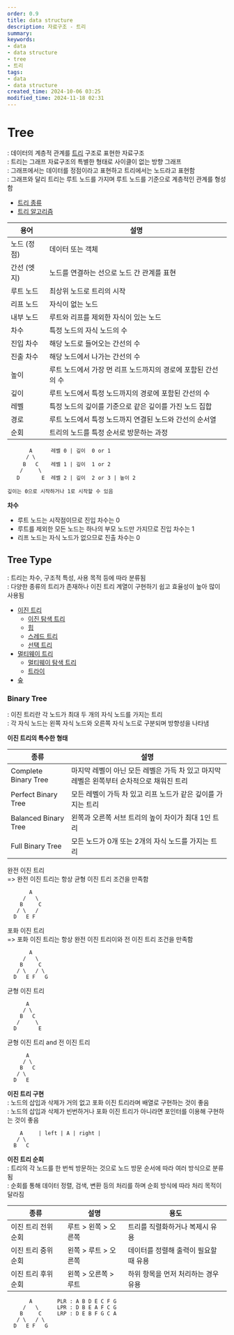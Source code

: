 ```yaml
---
order: 0.9
title: data structure
description: 자료구조 - 트리
summary:
keywords:
- data
- data structure
- tree
- 트리
tags:
- data
- data structure
created_time: 2024-10-06 03:25
modified_time: 2024-11-18 02:31
---
```


# Tree
: 데이터의 계층적 관계를 [트리](../../mathematics/discrete-mathematics/tree.md) 구조로 표현한 자료구조  
: 트리는 그래프 자료구조의 특별한 형태로 사이클이 없는 방향 그래프  
: 그래프에서는 데이터를 정점이라고 표현하고 트리에서는 노드라고 표현함  
: 그래프와 달리 트리는 루트 노드를 가지며 루트 노드를 기준으로 계층적인 관계를 형성함  

- [트리 종류](#tree-type)
- [트리 알고리즘](../../program/algorithm/tree-algorithm.md)


용어 | 설명
---|---
노드 (정점) | 데이터 또는 객체
간선 (엣지) | 노드를 연결하는 선으로 노드 간 관계를 표현
루트 노드 | 최상위 노드로 트리의 시작
리프 노드 | 자식이 없는 노드
내부 노드 | 루트와 리프를 제외한 자식이 있는 노드
차수 | 특정 노드의 자식 노드의 수
진입 차수 | 해당 노드로 들어오는 간선의 수
진출 차수 | 해당 노드에서 나가는 간선의 수
높이 | 루트 노드에서 가장 먼 리프 노드까지의 경로에 포함된 간선의 수
깊이 | 루트 노드에서 특정 노드까지의 경로에 포함된 간선의 수
레벨 | 특정 노드의 깊이를 기준으로 같은 깊이를 가진 노드 집합
경로 | 루트 노드에서 특정 노드까지 연결된 노드와 간선의 순서열
순회 | 트리의 노드를 특정 순서로 방문하는 과정

```
       A      레벨 0 | 깊이  0 or 1 
      / \
     B   C    레벨 1 | 깊이  1 or 2 
    /     \
   D       E  레벨 2 | 깊이  2 or 3 | 높이 2

깊이는 0으로 시작하거나 1로 시작할 수 있음
```

**차수**
- 루트 노드는 시작점이므로 진입 차수는 0
- 루트를 제외한 모든 노드는 하나의 부모 노드만 가지므로 진입 차수는 1
- 리프 노드는 자식 노드가 없으므로 진출 차수는 0



## Tree Type
: 트리는 차수, 구조적 특성, 사용 목적 등에 따라 분류됨  
: 다양한 종류의 트리가 존재하나 이진 트리 계열이 구현하기 쉽고 효율성이 높아 많이 사용됨  

- [이진 트리](#binary-tree)
  - [이진 탐색 트리](#binary-search-tree)
  - [힙](#heap)
  - [스레드 트리](#threaded-tree)
  - [선택 트리](#selection-tree)
- [멀티웨이 트리](#multiway-tree)
  - [멀티웨이 탐색 트리](#multiway-search-tree)
  - [트라이](#tree)
- [숲](#forest)



### Binary Tree
: 이진 트리란	각 노드가 최대 두 개의 자식 노드를 가지는 트리  
: 각 자식 노드는 왼쪽 자식 노드와 오른쪽 자식 노드로 구분되며 방향성을 나타냄  

**이진 트리의 특수한 형태**

종류 | 설명
---|---
Complete Binary Tree | 마지막 레벨이 아닌 모든 레벨은 가득 차 있고 마지막 레벨은 왼쪽부터 순차적으로 채워진 트리
Perfect Binary Tree  | 모든 레벨이 가득 차 있고 리프 노드가 같은 깊이를 가지는 트리
Balanced Binary Tree | 왼쪽과 오른쪽 서브 트리의 높이 차이가 최대 1인 트리
Full Binary Tree     | 모든 노드가 0개 또는 2개의 자식 노드를 가지는 트리


완전 이진 트리  
=> 완전 이진 트리는 항상 균형 이진 트리 조건을 만족함  
```
       A        
     /   \
    B     C     
   / \   /
  D   E F      
```

포화 이진 트리  
=> 포화 이진 트리는 항상 완전 이진 트리이와 전 이진 트리 조건을 만족함  
```
       A        
     /   \
    B     C     
   / \   / \
  D   E F   G   
```

균형 이진 트리
```
      A
     / \
    B   C
   /     \
  D       E
```

균형 이진 트리 and 전 이진 트리
```
      A
     / \
    B   C
   / \
  D   E
```


**이진 트리 구현**  
: 노드의 삽입과 삭제가 거의 없고 포화 이진 트리라며 배열로 구현하는 것이 좋음  
: 노드의 삽입과 삭제가 빈번하거나 포화 이진 트리가 아니라면 포인터를 이용해 구현하는 것이 좋음  

```
    A     | left | A | right |
   / \
  B   C
```    


**이진 트리 순회**  
: 트리의 각 노드를 한 번씩 방문하는 것으로 노드 방문 순서에 따라 여러 방식으로 분류됨  
: 순회를 통해 데이터 정렬, 검색, 변환 등의 처리를 하며 순회 방식에 따라 처리 목적이 달라짐  

종류 | 설명 | 용도
---|---|---
이진 트리 전위 순회 | 루트 > 왼쪽 > 오른쪽 | 트리를 직렬화하거나 복제시 유용
이진 트리 중위 순회 | 왼쪽 > 루트 > 오른쪽 | 데이터를 정렬해 출력이 필요할때 유용
이진 트리 후위 순회 | 왼쪽 > 오른쪽 > 루트 | 하위 항목을 먼저 처리하는 경우 유용

```
       A        PLR : A B D E C F G
     /   \      LPR : D B E A F C G
    B     C     LRP : D E B F G C A
   / \   / \
  D   E F   G   
```
